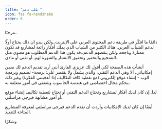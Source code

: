 ```yaml
---
title: "طلب دعم "
icon: fas fa-handshake
order: 6
---
```


مرحبًا..

دائمًا ما افكّر في طريقة دعم المحتوى العربي على الإنترنت..ولكن يبدو ان ذلك يحتاج أولًا لدعم الشباب العربي. هناك الكثير من الشباب الذي يملك أفكار رائعة لمشاريع قد تكون ممتازة وناجحة ولكن ينقصهم الدعم..قد يكون هذا الدعم المطلوب هو معنوي مثل التشجيع والتحفيز وتحقيق الانتشار والشهرة لهم..أو تقني أو مادي..

أنشأت هذه الصفحة لكي أقول لك عزيزي القارئ أنني أريد تقديم الدعم لك ضمن إمكانياتي، ألا وهي الدعم التقني، والذي يشمل ولا يقتصر على:
برمجة- تصميم وبرمجة الوب - إنشاء موقع إلكتروني (مع تغطية كافة التكاليف إذا أعجبتني الفكرة) وغير ذلك بحكم مجال اختصاصي في هندسة الحاسوب وشغفي في أمور متعلقة به..

لذا..إن كان لديك أفكار لمشاريع وتحتاج الدعم التقني أو تحتاج لتغطية تكاليف إنشاء موقع أو أمور مشابهة فيرجى مراسلتي..

أيضًا إن كان لديك الإمكانيات وأردت أن تقدم الدعم فيرجى مراسلتي لمعرفة المشاريع المتاحة للتنفيذ.

وشكرًا
